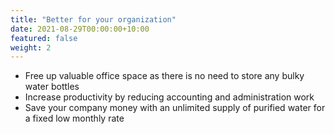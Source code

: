 ```yaml
---
title: "Better for your organization"
date: 2021-08-29T00:00:00+10:00
featured: false
weight: 2
---
```


- Free up valuable office space as there is no need to store any bulky water bottles
- Increase productivity by reducing accounting and administration work
- Save your company money with an unlimited supply of purified water for a fixed low monthly rate